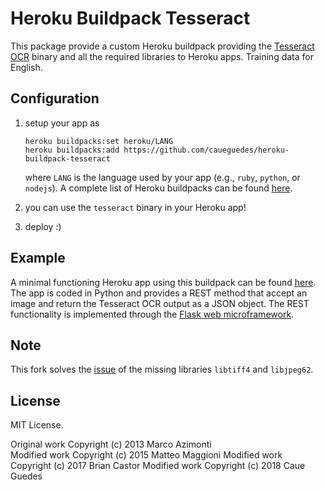 # Heroku Buildpack Tesseract

This package provide a custom Heroku buildpack providing the [Tesseract OCR](https://code.google.com/p/tesseract-ocr/) binary and all the required libraries to Heroku apps. Training data for English. 

## Configuration

1. setup your app as  
    ```
    heroku buildpacks:set heroku/LANG
    heroku buildpacks:add https://github.com/caueguedes/heroku-buildpack-tesseract
    ```
	
    where `LANG` is the language used by your app (e.g., `ruby`, `python`, or `nodejs`). A complete list of Heroku buildpacks can be found [here](https://devcenter.heroku.com/articles/buildpacks).
2. you can use the `tesseract` binary in your Heroku app!
3. deploy :)

## Example
A minimal functioning Heroku app using this buildpack can be found [here](https://github.com/matteotiziano/secret-harbor). The app is coded in Python and provides a REST method that accept an image and return the Tesseract OCR output as a JSON object. The REST functionality is implemented through the [Flask web microframework](http://flask.pocoo.org/).

## Note
This fork solves the [issue](https://github.com/fouady/RoR-Tesseract-Heroku/issues/1) of the missing libraries `libtiff4` and `libjpeg62`.

## License
MIT License.

Original work Copyright (c) 2013 Marco Azimonti  
Modified work Copyright (c) 2015 Matteo Maggioni
Modified work Copyright (c) 2017 Brian Castor
Modified work Copyright (c) 2018 Caue Guedes

